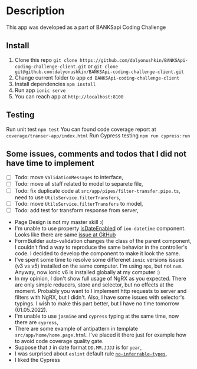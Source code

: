 # Description
This app was developed as a part of BANKSapi Coding Challenge

## Install
1. Clone this repo
`git clone https://github.com/dalyonushkin/BANKSApi-coding-challenge-client.git`
or
`git clone git@github.com:dalyonushkin/BANKSApi-coding-challenge-client.git`
2. Change current folder to app
`cd BANKSApi-coding-challenge-client`
3. Install dependencies
`npm install`
4. Run app
`ionic serve`
5. You can reach app at `http://localhost:8100`

## Testing
Run unit test
`npm test`
You can found code coverage report at  `coverage/transer-app/index.html`
Run Cypress testing
`npm run cypress:run`

## Some issues, comments and todos that I did not have time to implement
- [ ] Todo:  move `ValidationMessages` to interface,
- [ ] Todo:  move all staff related to model to separete file,
- [ ] Todo: fix duplicate code at  `src/app/pipes/filter-transfer.pipe.ts`, need to use `UtilsService.filterTransfers`,
- [ ] Todo: move `UtilsService.filterTransfers` to model,
- [ ] Todo: add test for transform response from server,
- Page Design is not my master skill :(
- I'm unable to use property [isDateEnabled](https://ionicframework.com/docs/api/datetime#disabling-dates) of `ion-datetime` component. Looks like there are same [issue at GitHub](https://github.com/ionic-team/ionic-framework/issues/25189)
- FormBuilder auto-validation changes the class of the parent component, I couldn't find a way to reproduce the same behavior in the controller's code. I decided to develop the component to make it look the same.
- I've spent some time to resolve some differenet `ionic` versions issues (v3 vs v5) installed on the same computer. I'm using `npx`, but not `nvm`. Anyway, now ionic v6 is installed globally at my computer :)
- In my opinion, I don't show full usage of NgRX as you expected. There are only simple reducers, store and selector, but no effects at the moment. Probably you want to I implement http requests to server and filters with NgRX, but I didn't. Also, I have some issues with selector's typings. I wish to make this part better, but  I have no time tomorrow (01.05.2022). 
- I'm unable to use `jasmine` and `cypress` typing at the same time, now there are  `cypress`,
- There are some example of antipattern in template `src/app/home/home.page.html`. I've placed it there just for example how to avoid code coverage quality gate.
- Suppose that `J`  in date format `DD.MM.JJJJ` is for `year`,
- I was surprised about `eslint` default rule [`no-inferrable-types`](https://github.com/typescript-eslint/typescript-eslint/blob/v5.3.0/packages/eslint-plugin/docs/rules/no-inferrable-types.md),
- I liked the Cypress